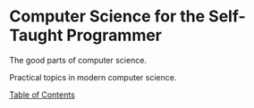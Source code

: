 # Computer Science for the Self-Taught Programmer

The good parts of computer science.

Practical topics in modern computer science.

[Table of Contents](SUMMARY.md)
